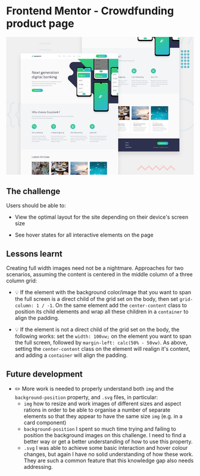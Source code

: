 # Frontend Mentor - Crowdfunding product page

![Design preview for the Easybank landing page coding challenge](./design/desktop-preview.jpg)

## The challenge

Users should be able to:

- View the optimal layout for the site depending on their device's screen size

- See hover states for all interactive elements on the page

## Lessons learnt

Creating full width images need not be a nightmare. Approaches for two scenarios, assuming the content is centered in the middle column of a three column grid:

- 💡 If the element with the background color/image that you want to span the full screen is a direct child of the grid set on the body, then set `grid-column: 1 / -1`. On the same element add the `center-content` class to position its child elements and wrap all these children in a `container` to align the padding.

- 💡 If the element is not a direct child of the grid set on the body, the following works: set the `width: 100vw;` on the element you want to span the full screen, followed by `margin-left: calc(50% - 50vw)`. As above, setting the `center-content` class on the element will realign it's content, and adding a `container` will align the padding.

## Future development

- ✏️ More work is needed to properly understand both `img` and the `background-position` property, and `.svg` files, in particular:
  - `img` how to resize and work images of different sizes and aspect rations in order to be able to organise a number of separate elements so that they appear to have the same size `img` (e.g. in a card component)
  - `background-position` I spent so much time trying and failing to position the background images on this challenge. I need to find a better way or get a better understanding of how to use this property.
  - `.svg` I was able to achieve some basic interaction and hover colour changes, but again I have no solid understanding of how these work. They are such a common feature that this knowledge gap also needs addressing.
